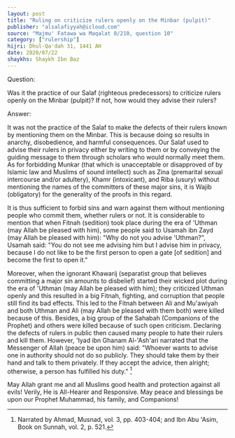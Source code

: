 ```yaml
---
layout: post
title: "Ruling on criticize rulers openly on the Minbar (pulpit)"
publisher: "alsalafiyyah@icloud.com"
source: "Majmu' Fatawa wa Maqalat 8/210, question 10"
category: ["rulership"]
hijri: Dhul-Qa'dah 31, 1441 AH
date: 2020/07/22
shaykhs: Shaykh Ibn Baz
---
```


Question: 

Was it the practice of our Salaf (righteous predecessors) to criticize rulers openly on the Minbar (pulpit)? If not, how would they advise their rulers?  

Answer: 

It was not the practice of the Salaf to make the defects of their rulers known by mentioning them on the Minbar. This is because doing so results in anarchy, disobedience, and harmful consequences. Our Salaf used to advise their rulers in privacy either by writing to them or by conveying the guiding message to them through scholars who would normally meet them. As for forbidding Munkar (that which is unacceptable or disapproved of by Islamic law and Muslims of sound intellect) such as Zina (premarital sexual intercourse and/or adultery), Khamr (intoxicant), and Riba (usury) without mentioning the names of the committers of these major sins, it is Wajib (obligatory) for the generality of the proofs in this regard.

It is thus sufficient to forbid sins and warn against them without mentioning people who commit them, whether rulers or not. It is considerable to mention that when Fitnah (sedition) took place during the era of 'Uthman (may Allah be pleased with him), some people said to Usamah ibn Zayd (may Allah be pleased with him): "Why do not you advise 'Uthman?", Usamah said: "You do not see me advising him but I advise him in privacy, because I do not like to be the first person to open a gate [of sedition] and become the first to open it."

Moreover, when the ignorant Khawarij (separatist group that believes committing a major sin amounts to disbelief) started their wicked plot during the era of 'Uthman (may Allah be pleased with him); they criticized Uthman openly and this resulted in a big Fitnah, fighting, and corruption that people still find its bad effects. This led to the Fitnah between Ali and Mu'awiyah and both Uthman and Ali (may Allah be pleased with them both) were killed because of this. Besides, a big group of the Sahabah (Companions of the Prophet) and others were killed because of such open criticism. Declaring the defects of rulers in public then caused many people to hate their rulers and kill them. However, 'Iyad ibn Ghanam Al-'Ash'ari narrated that the Messenger of Allah (peace be upon him) said: "Whoever wants to advise one in authority should not do so publicly. They should take them by their hand and talk to them privately. If they accept the advice, then alright; otherwise, a person has fulfilled his duty." [^1] 

May Allah grant me and all Muslims good health and protection against all evils! Verily, He is All-Hearer and Responsive. May peace and blessings be upon our Prophet Muhammad, his family, and Companions! 

[^1]: Narrated by Ahmad, Musnad, vol. 3, pp. 403-404; and Ibn Abu 'Asim, Book on Sunnah, vol. 2, p. 521.
